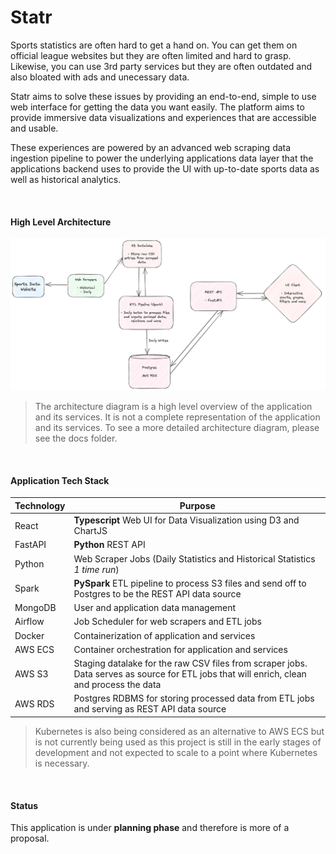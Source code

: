 # Statr

Sports statistics are often hard to get a hand on. You can get them on official league websites but they are often limited and hard to grasp. Likewise, you can use 3rd party services but they are often outdated and also bloated with ads and unecessary data.

Statr aims to solve these issues by providing an end-to-end, simple to use web interface for getting the data you want easily. The platform aims to provide immersive data visualizations and experiences that are accessible and usable.

These experiences are powered by an advanced web scraping data ingestion pipeline to power the underlying applications data layer that the applications backend uses to provide the UI with up-to-date sports data as well as historical analytics.

<br />

#### High Level Architecture

![Architecture Diagram](./docs/architecture/architecture_img.png)

> The architecture diagram is a high level overview of the application and its services. It is not a complete representation of the application and its services. To see a more detailed architecture diagram, please see the docs folder.

<br />

#### Application Tech Stack

| Technology | Purpose                                                                                                                                   |
| ---------- | ----------------------------------------------------------------------------------------------------------------------------------------- |
| React      | **Typescript** Web UI for Data Visualization using D3 and ChartJS                                                                         |
| FastAPI    | **Python** REST API                                                                                                                       |
| Python     | Web Scraper Jobs (Daily Statistics and Historical Statistics _1 time run_)                                                                |
| Spark      | **PySpark** ETL pipeline to process S3 files and send off to Postgres to be the REST API data source                                      |
| MongoDB    | User and application data management                                                                                                      |
| Airflow    | Job Scheduler for web scrapers and ETL jobs                                                                                               |
| Docker     | Containerization of application and services                                                                                              |
| AWS ECS    | Container orchestration for application and services                                                                                      |
| AWS S3     | Staging datalake for the raw CSV files from scraper jobs. Data serves as source for ETL jobs that will enrich, clean and process the data |
| AWS RDS    | Postgres RDBMS for storing processed data from ETL jobs and serving as REST API data source                                               |

> Kubernetes is also being considered as an alternative to AWS ECS but is not currently being used as this project is still in the early stages of development and not expected to scale to a point where Kubernetes is necessary.

<!-- #### Getting Started -->

<br />

#### Status

This application is under **planning phase** and therefore is more of a proposal.
